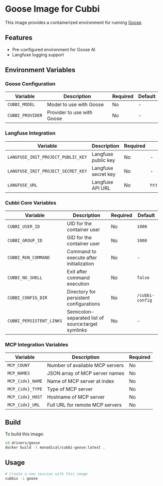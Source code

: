 # Goose Image for Cubbi

This image provides a containerized environment for running [Goose](https://goose.ai).

## Features

- Pre-configured environment for Goose AI
- Langfuse logging support

## Environment Variables

### Goose Configuration

| Variable | Description | Required | Default |
|----------|-------------|----------|---------|
| `CUBBI_MODEL` | Model to use with Goose | No | - |
| `CUBBI_PROVIDER` | Provider to use with Goose | No | - |

### Langfuse Integration

| Variable | Description | Required | Default |
|----------|-------------|----------|---------|
| `LANGFUSE_INIT_PROJECT_PUBLIC_KEY` | Langfuse public key | No | - |
| `LANGFUSE_INIT_PROJECT_SECRET_KEY` | Langfuse secret key | No | - |
| `LANGFUSE_URL` | Langfuse API URL | No | `https://cloud.langfuse.com` |

### Cubbi Core Variables

| Variable | Description | Required | Default |
|----------|-------------|----------|---------|
| `CUBBI_USER_ID` | UID for the container user | No | `1000` |
| `CUBBI_GROUP_ID` | GID for the container user | No | `1000` |
| `CUBBI_RUN_COMMAND` | Command to execute after initialization | No | - |
| `CUBBI_NO_SHELL` | Exit after command execution | No | `false` |
| `CUBBI_CONFIG_DIR` | Directory for persistent configurations | No | `/cubbi-config` |
| `CUBBI_PERSISTENT_LINKS` | Semicolon-separated list of source:target symlinks | No | - |

### MCP Integration Variables

| Variable | Description | Required |
|----------|-------------|----------|
| `MCP_COUNT` | Number of available MCP servers | No |
| `MCP_NAMES` | JSON array of MCP server names | No |
| `MCP_{idx}_NAME` | Name of MCP server at index | No |
| `MCP_{idx}_TYPE` | Type of MCP server | No |
| `MCP_{idx}_HOST` | Hostname of MCP server | No |
| `MCP_{idx}_URL` | Full URL for remote MCP servers | No |

## Build

To build this image:

```bash
cd drivers/goose
docker build -t monadical/cubbi-goose:latest .
```

## Usage

```bash
# Create a new session with this image
cubbix -i goose
```
